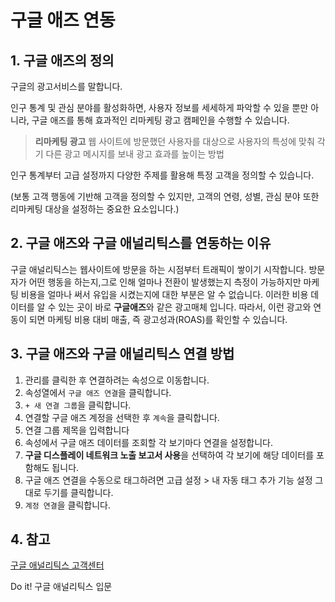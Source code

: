# 구글 애즈 연동

## 1. 구글 애즈의 정의

구글의 광고서비스를 말합니다.

인구 통계 및 관심 분야를 활성화하면, 사용자 정보를 세세하게 파악할 수 있을 뿐만 아니라, 구글 애즈를 통해
효과적인 리마케팅 광고 캠페인을 수행할 수 있습니다.

> **리마케팅 광고**
> 웹 사이트에 방문했던 사용자를 대상으로 사용자의 특성에 맞춰 각기 다른 광고 메시지를 보내 광고 효과를 높이는 방법

인구 통계부터 고급 설정까지 다양한 주제를 활용해 특정 고객을 정의할 수 있습니다.

(보통 고객 행동에 기반해 고객을 정의할 수 있지만, 고객의 연령, 성별, 관심 분야 또한 리마케팅 대상을 설정하는
중요한 요소입니다.)

## 2. 구글 애즈와 구글 애널리틱스를 연동하는 이유

구글 애널리틱스는 웹사이트에 방문을 하는 시점부터 트래픽이 쌓이기 시작합니다. 방문자가 어떤 행동을 하는지,그로 인해 얼마나 전환이 발생했는지 측정이 가능하지만 마케팅 비용을 얼마나 써서 유입을 시켰는지에 대한 부분은 알 수 없습니다. 이러한 비용 데이터를 알 수 있는 곳이 바로 **구글애즈**와 같은 광고매체 입니다.
따라서, 이런 광고와 연동이 되면 마케팅 비용 대비 매출, 즉 광고성과(ROAS)를 확인할 수 있습니다.

## 3. 구글 애즈와 구글 애널리틱스 연결 방법

1. 관리를 클릭한 후 연결하려는 속성으로 이동합니다.
2. 속성열에서 `구글 애즈 연결`을 클릭합니다.
3. `+ 새 연결 그룹`을 클릭합니다.
4. 연결할 구글 애즈 계정을 선택한 후 `계속`을 클릭합니다.
5. 연결 그룹 제목을 입력합니다
6. 속성에서 구글 애즈 데이터를 조회할 각 보기마다 연결을 설정합니다.
7. **구글 디스플레이 네트워크 노출 보고서 사용**을 선택하여 각 보기에 해당 데이터를 포함해도 됩니다.
8. 구글 애즈 연결을 수동으로 태그하려면 고급 설정 > 내 자동 태그 추가 기능 설정 그대로 두기를 클릭합니다.
9. `계정 연결`을 클릭합니다.

## 4. 참고

[구글 애널리틱스 고객센터](https://support.google.com/analytics#topic=9143232)

Do it! 구글 애널리틱스 입문
